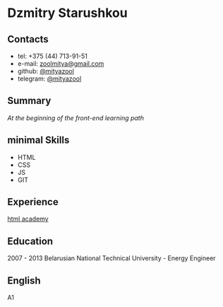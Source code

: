 # Dzmitry Starushkou #
## Contacts ##
* tel: +375 (44) 713-91-51
* e-mail: <zoolmitya@gmail.com>
* github: [@mityazool](https://github.com/mityazool)
* telegram: [@mityazool](https://t.me/mityazool)
## Summary ##
*At the beginning of the front-end learning path*
## minimal Skills ##
* HTML
* CSS
* JS
* GIT
## Experience ##
[html academy](https://htmlacademy.ru/profile/id211646)
## Education ##
2007 - 2013
Belarusian National Technical University - Energy Engineer
## English ##
A1